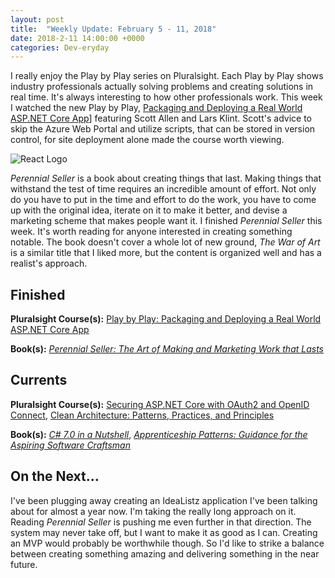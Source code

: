 ```yaml
---
layout: post
title:  "Weekly Update: February 5 - 11, 2018"
date: 2018-2-11 14:00:00 +0000
categories: Dev-eryday
---
```


I really enjoy the Play by Play series on Pluralsight. Each Play by Play shows industry professionals actually solving problems and creating solutions in real time. It's always interesting to how other professionals work. This week I watched the new Play by Play, [Packaging and Deploying a Real World ASP.NET Core App][pbp]] featuring Scott Allen and Lars Klint. Scott's advice to skip the Azure Web Portal and utilize scripts, that can be stored in version control, for site deployment alone made the course worth viewing.

![React Logo](https://farm5.staticflickr.com/4755/28414757859_8018e24a12.jpg)

*Perennial Seller* is a book about creating things that last. Making things that withstand the test of time requires an incredible amount of effort. Not only do you have to put in the time and effort to do the work, you have to come up with the original idea, iterate on it to make it better, and devise a marketing scheme that makes people want it. I finished *Perennial Seller* this week. It's worth reading for anyone interested in creating something notable. The book doesn't cover a whole lot of new ground, *The War of Art* is a similar title that I liked more, but the content is organized well and has a realist's approach.

Finished
--------

**Pluralsight Course(s):** [Play by Play: Packaging and Deploying a Real World ASP.NET Core App][pbp]

**Book(s):** *[Perennial Seller: The Art of Making and Marketing Work that Lasts][ps]* 

Currents
--------
**Pluralsight Course(s):**  [Securing ASP.NET Core with OAuth2 and OpenID Connect][secure], [Clean Architecture: Patterns, Practices, and Principles][ca]

**Book(s):** *[C# 7.0 in a Nutshell][nut]*, *[Apprenticeship Patterns: Guidance for the Aspiring Software Craftsman][ap]*

On the Next...
--------
I've been plugging away creating an IdeaListz application I've been talking about for almost a year now. I'm taking the really long approach on it. Reading *Perennial Seller* is pushing me even further in that direction. The system may never take off, but I want to make it as good as I can. Creating an MVP would probably be worthwhile though. So I'd like to strike a balance between creating something amazing and delivering something in the near future.


[fun]: https://app.pluralsight.com/library/courses/making-functional-csharp/table-of-contents
[rul]: https://www.amazon.com/12-Rules-Life-Antidote-Chaos-ebook/dp/B01FPGY5T0/
[red]: https://app.pluralsight.com/library/courses/redux-fundamentals/table-of-contents
[core]: https://app.pluralsight.com/library/courses/aspdotnetcore-implementing-securing-api/table-of-contents
[secure]: https://app.pluralsight.com/library/courses/asp-dotnet-core-oauth2-openid-connect-securing/table-of-contents
[core2]: https://app.pluralsight.com/library/courses/asp-dot-net-core-oauth/table-of-contents
[nut]: https://www.amazon.com/C-7-0-Nutshell-Definitive-Reference/dp/1491987650
[wu]: https://www.amazon.com/Waking-Up-Spirituality-Without-Religion-ebook/dp/B00GEEB9YC/
[li]: https://stevewedig.com/2014/02/03/software-developers-reading-list/
[ps]: https://www.amazon.com/Perennial-Seller-Making-Marketing-Lasts-ebook/dp/B01N8SL7FH
[gv]: https://www.youtube.com/watch?v=7kVeCqQCxlk
[cgl]: https://developer.mozilla.org/en-US/docs/Web/CSS/CSS_Grid_Layout
[pbp]: https://app.pluralsight.com/library/courses/play-by-play-packaging-deploying-real-world-asp-dont-net-core-app/table-of-contents
[ca]: https://app.pluralsight.com/library/courses/clean-architecture-patterns-practices-principles/table-of-contents
[ap]: https://www.amazon.com/Apprenticeship-Patterns-Guidance-Aspiring-Craftsman/dp/0596518382/